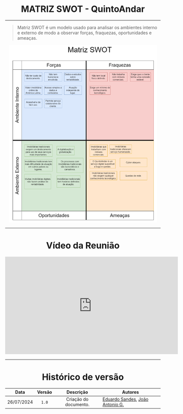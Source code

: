 <center>

# MATRIZ SWOT - QuintoAndar

</center>

---

> Matriz SWOT é um modelo usado para analisar os ambientes interno e externo de modo a observar forças, fraquezas, oportunidades e ameaças.

<center>
<img src="https://raw.githubusercontent.com/Hunter104/requisitos-quintoandar-2024.1/main/docs/assets/swot.png?raw=true" style="width:50vw"/> 
</center>

---

<center>

# Vídeo da Reunião

</center>

<center>
<iframe width="560" height="315" src="https://www.youtube.com/embed/XgMQYpaiw6g?si=cO0VnYLdSmxySlbo" title="YouTube video player" frameborder="0" allow="accelerometer; autoplay; clipboard-write; encrypted-media; gyroscope; picture-in-picture; web-share" referrerpolicy="strict-origin-when-cross-origin" allowfullscreen></iframe>
</center>

---

<center>

# Histórico de versão

</center>

<div style="margin: 0 auto; width: fit-content;">

|    Data    | Versão |       Descrição       | Autores                                                                                              |
|:----------:|:------:|:---------------------:|------------------------------------------------------------------------------------------------------|
| 26/07/2024 | `1.0`  | Criação do documento. | [Eduardo Sandes](https://github.com/DiceRunner714), [João Antonio G.](https://github.com/joaoseisei) |

</div>